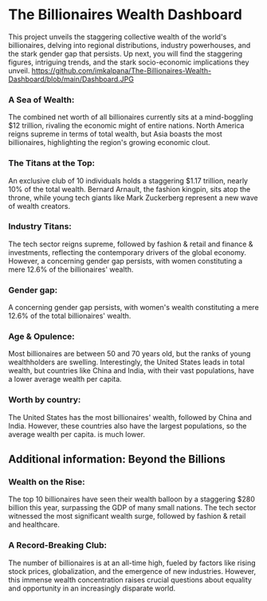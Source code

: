 # The Billionaires Wealth Dashboard
This project unveils the staggering collective wealth of the world's billionaires, delving into regional distributions, industry powerhouses, and the stark gender gap that persists. Up next, you will find the staggering figures, intriguing trends, and the stark socio-economic implications they unveil.
https://github.com/imkalpana/The-Billionaires-Wealth-Dashboard/blob/main/Dashboard.JPG
### A Sea of Wealth:
The combined net worth of all billionaires currently sits at a mind-boggling $12 trillion, rivaling the economic might of entire nations. North America reigns supreme in terms of total wealth, but Asia boasts the most billionaires, highlighting the region's growing economic clout.
### The Titans at the Top:
An exclusive club of 10 individuals holds a staggering $1.17 trillion, nearly 10% of the total wealth. Bernard Arnault, the fashion kingpin, sits atop the throne, while young tech giants like Mark Zuckerberg represent a new wave of wealth creators.

### Industry Titans:
The tech sector reigns supreme, followed by fashion & retail and finance & investments, reflecting the contemporary drivers of the global economy. However, a concerning gender gap persists, with women constituting a mere 12.6% of the billionaires' wealth.

### Gender gap:
A concerning gender gap persists, with women's wealth constituting a mere 12.6% of the total billionaires' wealth.

### Age & Opulence:
Most billionaires are between 50 and 70 years old, but the ranks of young wealthholders are swelling. Interestingly, the United States leads in total wealth, but countries like China and India, with their vast populations, have a lower average wealth per capita.

### Worth by country:
The United States has the most billionaires' wealth, followed by China and India. However, these countries also have the largest populations, so the average wealth per capita. is much lower.
## Additional information: Beyond the Billions
### Wealth on the Rise:
The top 10 billionaires have seen their wealth balloon by a staggering $280 billion this year, surpassing the GDP of many small nations. The tech sector witnessed the most significant wealth surge, followed by fashion & retail and healthcare.

### A Record-Breaking Club:
The number of billionaires is at an all-time high, fueled by factors like rising stock prices, globalization, and the emergence of new industries. However, this immense wealth concentration raises crucial questions about equality and opportunity in an increasingly disparate world.
